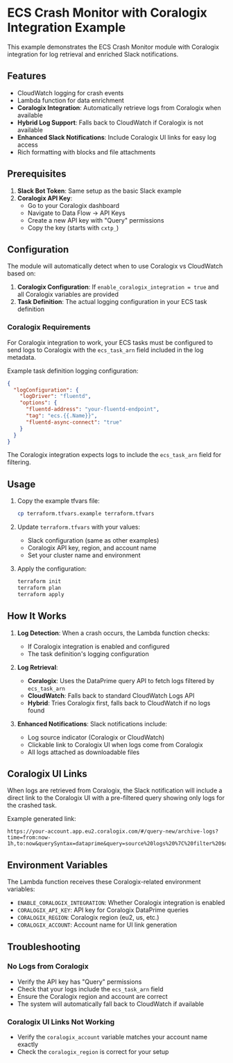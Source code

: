 # ECS Crash Monitor with Coralogix Integration Example

This example demonstrates the ECS Crash Monitor module with Coralogix integration for log retrieval and enriched Slack notifications.

## Features

- CloudWatch logging for crash events
- Lambda function for data enrichment
- **Coralogix Integration**: Automatically retrieve logs from Coralogix when available
- **Hybrid Log Support**: Falls back to CloudWatch if Coralogix is not available
- **Enhanced Slack Notifications**: Include Coralogix UI links for easy log access
- Rich formatting with blocks and file attachments

## Prerequisites

1. **Slack Bot Token**: Same setup as the basic Slack example
2. **Coralogix API Key**: 
   - Go to your Coralogix dashboard
   - Navigate to Data Flow → API Keys
   - Create a new API key with "Query" permissions
   - Copy the key (starts with `cxtp_`)

## Configuration

The module will automatically detect when to use Coralogix vs CloudWatch based on:

1. **Coralogix Configuration**: If `enable_coralogix_integration = true` and all Coralogix variables are provided
2. **Task Definition**: The actual logging configuration in your ECS task definition

### Coralogix Requirements

For Coralogix integration to work, your ECS tasks must be configured to send logs to Coralogix with the `ecs_task_arn` field included in the log metadata.

Example task definition logging configuration:
```json
{
  "logConfiguration": {
    "logDriver": "fluentd",
    "options": {
      "fluentd-address": "your-fluentd-endpoint",
      "tag": "ecs.{{.Name}}",
      "fluentd-async-connect": "true"
    }
  }
}
```

The Coralogix integration expects logs to include the `ecs_task_arn` field for filtering.

## Usage

1. Copy the example tfvars file:
   ```bash
   cp terraform.tfvars.example terraform.tfvars
   ```

2. Update `terraform.tfvars` with your values:
   - Slack configuration (same as other examples)
   - Coralogix API key, region, and account name
   - Set your cluster name and environment

3. Apply the configuration:
   ```bash
   terraform init
   terraform plan
   terraform apply
   ```

## How It Works

1. **Log Detection**: When a crash occurs, the Lambda function checks:
   - If Coralogix integration is enabled and configured
   - The task definition's logging configuration

2. **Log Retrieval**: 
   - **Coralogix**: Uses the DataPrime query API to fetch logs filtered by `ecs_task_arn`
   - **CloudWatch**: Falls back to standard CloudWatch Logs API
   - **Hybrid**: Tries Coralogix first, falls back to CloudWatch if no logs found

3. **Enhanced Notifications**: Slack notifications include:
   - Log source indicator (Coralogix or CloudWatch)
   - Clickable link to Coralogix UI when logs come from Coralogix
   - All logs attached as downloadable files

## Coralogix UI Links

When logs are retrieved from Coralogix, the Slack notification will include a direct link to the Coralogix UI with a pre-filtered query showing only logs for the crashed task.

Example generated link:
```
https://your-account.app.eu2.coralogix.com/#/query-new/archive-logs?time=from:now-1h,to:now&querySyntax=dataprime&query=source%20logs%20%7C%20filter%20$d.ecs_task_arn%20~%20'arn:aws:ecs:...'
```

## Environment Variables

The Lambda function receives these Coralogix-related environment variables:
- `ENABLE_CORALOGIX_INTEGRATION`: Whether Coralogix integration is enabled
- `CORALOGIX_API_KEY`: API key for Coralogix DataPrime queries
- `CORALOGIX_REGION`: Coralogix region (eu2, us, etc.)
- `CORALOGIX_ACCOUNT`: Account name for UI link generation

## Troubleshooting

### No Logs from Coralogix
- Verify the API key has "Query" permissions
- Check that your logs include the `ecs_task_arn` field
- Ensure the Coralogix region and account are correct
- The system will automatically fall back to CloudWatch if available

### Coralogix UI Links Not Working
- Verify the `coralogix_account` variable matches your account name exactly
- Check the `coralogix_region` is correct for your setup
